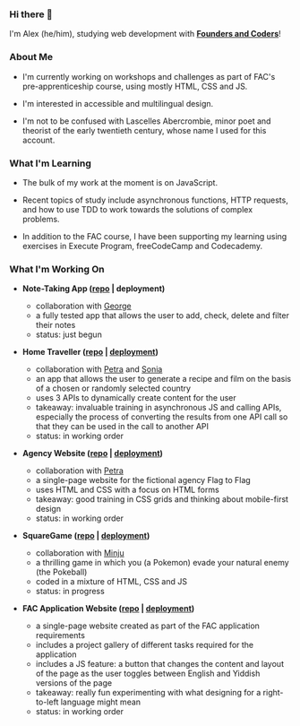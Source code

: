### Hi there 👋

I'm Alex (he/him), studying web development with [__Founders and Coders__](https://github.com/foundersandcoders)! 

### About Me

- I'm currently working on workshops and challenges as part of FAC's pre-apprenticeship course, using mostly HTML, CSS and JS. 

- I'm interested in accessible and multilingual design. 

- I'm not to be confused with Lascelles Abercrombie, minor poet and theorist of the early twentieth century, whose name I used for this account. 

### What I'm Learning

- The bulk of my work at the moment is on JavaScript.

- Recent topics of study include asynchronous functions, HTTP requests, and how to use TDD to work towards the solutions of complex problems.

- In addition to the FAC course, I have been supporting my learning using exercises in Execute Program, freeCodeCamp and Codecademy.

### What I'm Working On

 - **Note-Taking App ([repo](https://github.com/lascellesabercrombie/fac-workshop-tdd-array-methods) | deployment)**
    - collaboration with [George](https://github.com/glombort)
    - a fully tested app that allows the user to add, check, delete and filter their notes
    - status: just begun
    
 - **Home Traveller ([repo](https://github.com/alternadiva/Home-Traveller-Project) | [deployment](https://alternadiva.github.io/Home-Traveller-Project/))**
    - collaboration with [Petra](https://github.com/alternadiva) and [Sonia](https://github.com/sonianb)
    - an app that allows the user to generate a recipe and film on the basis of a chosen or randomly selected country
    - uses 3 APIs to dynamically create content for the user
    - takeaway: invaluable training in asynchronous JS and calling APIs, especially the process of converting the results from one API call so that they can be used in the call to another API
    - status: in working order
    
 - **Agency Website ([repo](https://github.com/lascellesabercrombie/agency-website) | [deployment](https://lascellesabercrombie.github.io/agency-website/))**
    - collaboration with [Petra](https://github.com/alternadiva)
    - a single-page website for the fictional agency Flag to Flag
    - uses HTML and CSS with a focus on HTML forms
    - takeaway: good training in CSS grids and thinking about mobile-first design
    - status: in working order
    
 - **SquareGame ([repo](https://github.com/lascellesabercrombie/SquareGame) | [deployment](https://lascellesabercrombie.github.io/SquareGame/))**
    - collaboration with [Minju](https://github.com/kmj673)
    - a thrilling game in which you (a Pokemon) evade your natural enemy (the Pokeball)
    - coded in a mixture of HTML, CSS and JS
    - status: in progress
    
 - **FAC Application Website ([repo](https://github.com/lascellesabercrombie/fac-application-website) | [deployment](https://lascellesabercrombie.github.io/fac-application-website/))**
    - a single-page website created as part of the FAC application requirements
    - includes a project gallery of different tasks required for the application
    - includes a JS feature: a button that changes the content and layout of the page as the user toggles between English and Yiddish versions of the page
    - takeaway: really fun experimenting with what designing for a right-to-left language might mean 
    - status: in working order

